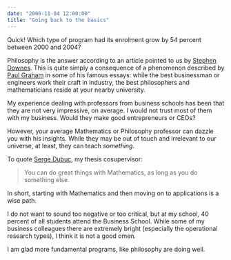 ```yaml
---
date: "2008-11-04 12:00:00"
title: "Going back to the basics"
---
```




Quick! Which type of program had its enrolment grow by 54 percent between 2000 and 2004?

Philosophy is the answer according to an article pointed to us by [Stephen Downes](http://www.downes.ca/cgi-bin/page.cgi?post=46844). This is quite simply a consequence of a phenomenon described by [Paul Graham](http://www.paulgraham.com/) in some of his famous essays: while the best businessman or engineers work their craft in industry, the best philosophers and mathematicians reside at your nearby university.

My experience dealing with professors from business schools has been that they are not very impressive, on average. I would not trust most of them with my business. Would they make good entrepreneurs or CEOs?

However, your average Mathematics or Philosophy professor can dazzle you with his insights. While they may be out of touch and irrelevant to our universe, at least, they can teach <em>something</em>.

To quote [Serge Dubuc](http://dms.umontreal.ca/fr/repertoire-departement/professeurs/portrait/dubucs), my thesis cosupervisor:

> You can do great things with Mathematics, as long as you do something else.


In short, starting with Mathematics and then moving on to applications is a wise path.

I do not want to sound too negative or too critical, but at my school, 40 percent of all students attend the Business School. While some of my business colleagues there are extremely bright (especially the operational research types), I think it is not a good omen.

I am glad more fundamental programs, like philosophy are doing well.

